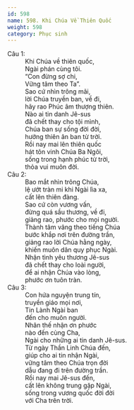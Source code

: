 ```yaml
---
id: 598
name: 598. Khi Chúa Về Thiên Quốc
weight: 598
category: Phục sinh
---
```

<dl><dt>Câu 1:</dt><dd data-verse="1">Khi Chúa về thiên quốc, <br/>Ngài phán cùng tôi. <br/>“Con đừng sợ chi, <br/>Vững tâm theo Ta”. <br/>Sao cứ nhìn trông mãi, <br/>lời Chúa truyền ban, về đi, <br/>hãy rao Phúc âm thượng thiên. <br/>Nào ai tin danh Jê-sus <br/>đã chết thay cho tội mình, <br/>Chúa ban sự sống đời đời, <br/>hưởng thiên ân ban từ trời. <br/>Rồi nay mai lên thiên quốc <br/>hát tôn vinh Chúa Ba Ngôi, <br/>sống trong hạnh phúc từ trời, <br/>thỏa vui muôn đời. </dd><dt>Câu 2:</dt><dd data-verse="2">Bao mắt nhìn trông Chúa, <br/>lệ ướt tràn mi khi Ngài lìa xa, <br/>cất lên thiên đàng. <br/>Sao cứ còn vương vấn, <br/>đừng quá sầu thương, về đi, <br/>giảng rao, phước cho mọi người. <br/>Thành tâm vâng theo tiếng Chúa <br/>bước khắp nơi trên đường trần, <br/>giảng rao lời Chúa hằng ngày, <br/>khiến muôn dân quy phục Ngài. <br/>Nhận tình yêu thương Jê-sus <br/>đã chết thay cho loài người, <br/>để ai nhận Chúa vào lòng, <br/>phước ơn tuôn tràn. </dd><dt>Câu 3:</dt><dd data-verse="3">Con hứa nguyện trung tín, <br/>truyền giáo mọi nơi, <br/>Tin Lành Ngài ban <br/>đến cho muôn người. <br/>Nhân thế nhận ơn phước <br/>nào đến cùng Cha, <br/>Ngài cho những ai tin danh Jê-sus. <br/>Từ ngày Thần Linh Chúa đến, <br/>giúp cho ai tin nhận Ngài, <br/>vững tâm theo Chúa trọn đời <br/>dẫu đang đi trên đường trần. <br/>Rồi nay mai Jê-sus đến, <br/>cất lên không trung gặp Ngài, <br/>sống trong vương quốc đời đời <br/>với Cha trên trời. </dd></dl>
